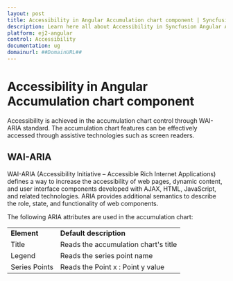 ```yaml
---
layout: post
title: Accessibility in Angular Accumulation chart component | Syncfusion
description: Learn here all about Accessibility in Syncfusion Angular Accumulation chart component of Syncfusion Essential JS 2 and more.
platform: ej2-angular
control: Accessibility 
documentation: ug
domainurl: ##DomainURL##
---
```


# Accessibility in Angular Accumulation chart component

Accessibility is achieved in the accumulation chart control through WAI-ARIA standard. The accumulation chart features can be effectively accessed through assistive technologies such as screen readers.

## WAI-ARIA

WAI-ARIA (Accessibility Initiative – Accessible Rich Internet Applications) defines a way to increase the accessibility of web pages, dynamic content, and user interface components developed with AJAX, HTML, JavaScript, and related technologies. ARIA provides additional semantics to describe the role, state, and functionality of web components.

The following ARIA attributes are used in the accumulation chart:

<!-- markdownlint-disable MD033 -->
<table>
<tr>
<td><b>Element</b></td>
<td><b>Default description</b></td>
</tr>
<td>Title</td>
<td>Reads the accumulation chart's title</td>
</tr>
<tr>
<td>Legend</td>
<td>Reads the series point name</td>
</tr>
<tr>
<td>Series Points</td>
<td>Reads the Point x :  Point y value</td>
</tr>
</table>